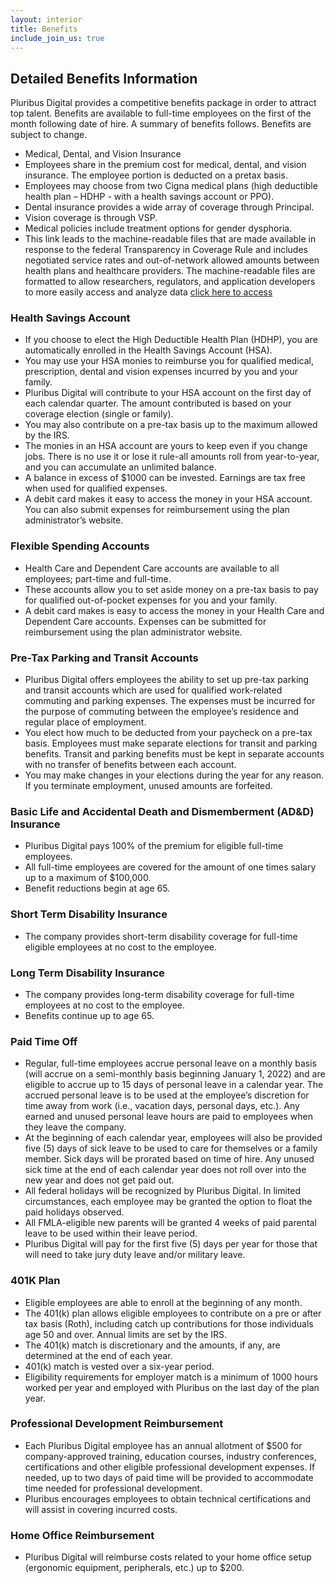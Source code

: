 ```yaml
---
layout: interior
title: Benefits
include_join_us: true
---
```


## Detailed Benefits Information

Pluribus Digital provides a competitive benefits package in order to attract top talent. Benefits are available to full-time employees on the first of the month following date of hire. A summary of benefits follows. Benefits are subject to change.

* Medical, Dental, and Vision Insurance
* Employees share in the premium cost for medical, dental, and vision insurance. The employee portion is deducted on a pretax basis.
* Employees may choose from two Cigna medical plans (high deductible health plan – HDHP - with a health savings account or PPO).
* Dental insurance provides a wide array of coverage through Principal.
* Vision coverage is through VSP.
* Medical policies include treatment options for gender dysphoria.
* This link leads to the machine-readable files that are made available in response to the federal Transparency in Coverage Rule and includes negotiated service rates and out-of-network allowed amounts between health plans and healthcare providers. The machine-readable files are formatted to allow researchers, regulators, and application developers to more easily access and analyze data [click here to access](https://www.cigna.com/legal/compliance/machine-readable-files)

### Health Savings Account

* If you choose to elect the High Deductible Health Plan (HDHP), you are automatically enrolled in the Health Savings Account (HSA).
* You may use your HSA monies to reimburse you for qualified medical, prescription, dental and vision expenses incurred by you and your family.
* Pluribus Digital will contribute to your HSA account on the first day of each calendar quarter.  The amount contributed is based on your coverage election (single or family).
* You may also contribute on a pre-tax basis up to the maximum allowed by the IRS.
* The monies in an HSA account are yours to keep even if you change jobs.  There is no use it or lose it rule-all amounts roll from year-to-year, and you can accumulate an unlimited balance.
* A balance in excess of $1000 can be invested.  Earnings are tax free when used for qualified expenses.
* A debit card makes it easy to access the money in your HSA account.  You can also submit expenses for reimbursement using the plan administrator’s website.

### Flexible Spending Accounts

* Health Care and Dependent Care accounts are available to all employees; part-time and full-time.
* These accounts allow you to set aside money on a pre-tax basis to pay for qualified out-of-pocket expenses for you and your family.
* A debit card makes is easy to access the money in your Health Care and Dependent Care accounts. Expenses can be submitted for reimbursement using the plan administrator website.

### Pre-Tax Parking and Transit Accounts

* Pluribus Digital offers employees the ability to set up pre-tax parking and transit accounts which are used for qualified work-related commuting and parking expenses. The expenses must be incurred for the purpose of commuting between the employee’s residence and regular place of employment.
* You elect how much to be deducted from your paycheck on a pre-tax basis. Employees must make separate elections for transit and parking benefits. Transit and parking benefits must be kept in separate accounts with no transfer of benefits between each account.
* You may make changes in your elections during the year for any reason. If you terminate employment, unused amounts are forfeited.

### Basic Life and Accidental Death and Dismemberment (AD&D) Insurance

* Pluribus Digital pays 100% of the premium for eligible full-time employees.
* All full-time employees are covered for the amount of one times salary up to a maximum of $100,000.
* Benefit reductions begin at age 65.

### Short Term Disability Insurance

* The company provides short-term disability coverage for full-time eligible employees at no cost to the employee.

### Long Term Disability Insurance

* The company provides long-term disability coverage for full-time employees at no cost to the employee.
* Benefits continue up to age 65.

### Paid Time Off

* Regular, full-time employees accrue personal leave on a monthly basis (will accrue on a semi-monthly basis beginning January 1, 2022) and are eligible to accrue up to 15 days of personal leave in a calendar year. The accrued personal leave is to be used at the employee’s discretion for time away from work (i.e., vacation days, personal days, etc.).  Any earned and unused personal leave hours are paid to employees when they leave the company.
* At the beginning of each calendar year, employees will also be provided five (5) days of sick leave to be used to care for themselves or a family member.  Sick days will be prorated based on time of hire.  Any unused sick time at the end of each calendar year does not roll over into the new year and does not get paid out.
* All federal holidays will be recognized by Pluribus Digital. In limited circumstances, each employee may be granted the option to float the paid holidays observed.
* All FMLA-eligible new parents will be granted 4 weeks of paid parental leave to be used within their leave period.
* Pluribus Digital will pay for the first five (5) days per year for those that will need to take jury duty leave and/or military leave.


### 401K Plan

* Eligible employees are able to enroll at the beginning of any month.
* The 401(k) plan allows eligible employees to contribute on a pre or after tax basis (Roth), including catch up contributions for those individuals age 50 and over. Annual limits are set by the IRS.
* The 401(k) match is discretionary and the amounts, if any, are determined at the end of each year.
* 401(k) match is vested over a six-year period.
* Eligibility requirements for employer match is a minimum of 1000 hours worked per year and employed with Pluribus on the last day of the plan year.

### Professional Development Reimbursement

* Each Pluribus Digital employee has an annual allotment of $500 for company-approved training, education courses, industry conferences, certifications and other eligible professional development expenses.  If needed, up to two days of paid time will be provided to accommodate time needed for professional development.
* Pluribus encourages employees to obtain technical certifications and will assist in covering incurred costs.

### Home Office Reimbursement

* Pluribus Digital will reimburse costs related to your home office setup (ergonomic equipment, peripherals, etc.) up to $200.


